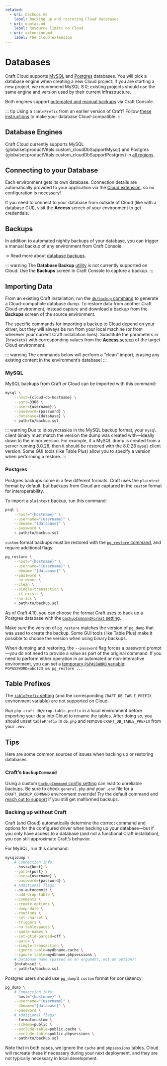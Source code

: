 ```yaml
---
related:
  - uri: backups.md
    label: Backing up and restoring Cloud databases
  - uri: quotas.md
    label: Resource limits on Cloud
  - uri: extension.md
    label: The Cloud extension
---
```


# Databases

Craft Cloud supports [MySQL](#mySQL) and [Postgres](#postgres) databases. You will pick a database engine when creating a new Cloud project: if you are starting a new project, we recommend MySQL 8.0; existing projects should use the same engine and version used by their current infrastructure.

Both engines support [automated and manual backups](backups.md) via Craft Console.

::: tip
Using a `tablePrefix` from an earlier version of Craft? Follow [these instructions](#table-prefixes) to make your database Cloud-compatible.
:::

## Database Engines

Craft Cloud currently supports MySQL {globalset:productVitals:custom_cloudDbSupportMysql} and Postgres {globalset:productVitals:custom_cloudDbSupportPostgres} in [all regions](regions.md).

## Connecting to your Database

Each environment gets its own database. Connection details are automatically provided to your application via the [Cloud extension](extension.md), so no configuration is necessary!

If you need to connect to your database from outside of Cloud (like with a database GUI), visit the **Access** screen of your environment to get credentials.

## Backups

In addition to automated nightly backups of your database, you can trigger a manual backup of any environment from Craft Console.

&rarr; Read more about [database backups](backups.md).

::: warning
The **Database Backup** [utility](/5.x/system/control-panel.html#utilities) is not currently supported on Cloud. Use the **Backups** screen in Craft Console to capture a backup.
:::

## Importing Data

From an existing Craft installation, run the [`db/backup` command](/5.x/reference/cli.html#db-backup) to generate a Cloud-compatible database dump. To restore data from another Craft Cloud environment, instead capture and download a backup from the **Backups** screen of the source environment.

The specific commands for importing a backup to Cloud depend on your driver, but they will always be run from your local machine (or from wherever your current Craft installation lives). Substitute the parameters in `{brackets}` with corresponding values from the [**Access** screen](#connecting-to-your-database) of the target Cloud environment.

::: warning
The commands below will perform a “clean” import, erasing any existing content in the environment’s database!
:::

### MySQL

MySQL backups from Craft _or_ Cloud can be imported with this command:

```bash
mysql \
    --host={cloud-db-hostname} \
    --port=3306 \
    --user={username} \
    --password={password} \
    --database={database} \
    < path/to/backup.sql
```

::: warning
Due to idiosyncrasies in the MySQL backup format, your `mysql` client binary must match the version the dump was created with—ideally down to the minor version. For example, if a MySQL dump is created from a server running 8.0.28, then it should be restored with the 8.0.28 `mysql` client version. Some GUI tools (like Table Plus) allow you to specify a version when performing a restore.
:::

### Postgres

Postgres backups come in a few different formats. Craft uses the `plaintext` format by default, but backups from Cloud are captured in the `custom` format for interoperability.

To import a `plaintext` backup, run this command:

```bash
psql \
    --host="{hostname}" \
    --username="{username}" \
    --dbname "{database}" \
    --password \
    < path/to/backup.sql
```

`custom` format backups must be restored with the [`pg_restore` command](https://www.postgresql.org/docs/current/app-pgrestore.html), and require additional flags:

```bash
pg_restore \
    --host="{hostname}" \
    --username="{username}" \
    --dbname "{database}" \
    --password \
    --no-owner \
    --clean \
    --single-transaction \
    --if-exists \
    --no-acl \
    < path/to/backup.sql
```

As of Craft 4.10, you can choose the format Craft uses to back up a Postgres database with the [`backupCommandFormat` setting](/5.x/reference/config/general.html#backupcommandformat).

Make sure the version of `pg_restore` matches the version of `pg_dump` that was used to create the backup. Some GUI tools (like Table Plus) make it possible to choose the version when using binary backups.

When dumping and restoring, the `--password` flag forces a password prompt—you do not need to provide a value as part of the original command. If you need to perform either operation in an automated or non-interactive environment, you can set a [temporary `PGPASSWORD` variable](https://www.postgresql.org/docs/current/libpq-envars.html): `PGPASSWORD=abc123 && pg_restore ...`

## Table Prefixes

The [`tablePrefix` setting](/5.x/reference/config/db.html#tableprefix) (and the corresponding `CRAFT_DB_TABLE_PREFIX` environment variable) are not supported on Cloud.

Run `php craft db/drop-table-prefix` in a local environment before importing your data into Cloud to rename the tables. After doing so, you should unset `tablePrefix` in `db.php` and remove `CRAFT_DB_TABLE_PREFIX` from your `.env`.

## Tips

Here are some common sources of issues when backing up or restoring databases.

### Craft’s `backupCommand`

Using a custom [`backupCommand` config setting](/5.x/reference/config/general.html#backupcommand) can lead to unreliable backups. Be sure to check `general.php` _and_ your `.env` file for a `CRAFT_BACKUP_COMMAND` environment override! Try the default command and [reach out to support](/contact) if you still get malformed backups.

### Backing up without Craft

Craft (and Cloud) automatically determine the correct command and options for the configured driver when backing up your database—but if you only have access to a database (and not a functional Craft installation), you can still approximate Craft’s behavior.

For MySQL, run this command:

```bash
mysqldump \
    # Connection info:
    --host={host} \
    --port={port} \
    --user={username} \
    --password={password} \
    # Additional flags:
    --no-autocommit \
    --add-drop-table \
    --comments \
    --create-options \
    --dump-date \
    --routines \
    --set-charset \
    --triggers \
    --no-tablespaces \
    --quote-names \
    --set-gtid-purged=off \
    --quick \
    --single-transaction \
    --ignore-table=mydbname.cache \
    --ignore-table=mydbname.phpsessions \
    # Database name (passed as an argument, not an option):
    {database} \
    > path/to/backup.sql
```

Postgres users should use `pg_dump`’s `custom` format for consistency:

```bash
pg_dump \
    # Connection info:
    --host="{hostname}" \
    --username="{username}" \
    --dbname="{database}" \
    --password \
    # Additional flags:
    --format=custom \
    --schema=public \
    --exclude-table=public.cache \
    --exclude-table=public.phpsessions \
    > path/to/backup.sql
```

Note that in both cases, we ignore the `cache` and `phpsessions` tables. Cloud will recreate these if necessary during your next deployment, and they are not typically necessary in local development.
